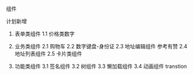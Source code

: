 组件

计划新增

1. 表单类组件
1.1 价格类数字

2. 业务类组件
2.1 购物车
2.2 数字键盘-身份证
2.3 地址编辑组件 参考有赞
2.4 地址列表组件
2.5 卡片类组件



3. 功能类组件
3.1 签名组件
3.2 树组件
3.3 懒加载组件
3.4 动画组件 transtion
